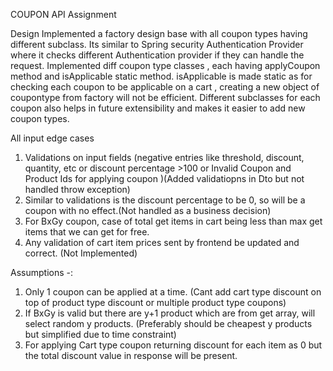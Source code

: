 
COUPON API Assignment

Design
Implemented a factory design base with all coupon types having different subclass. Its similar to Spring security Authentication Provider where it checks different Authentication provider if they can handle the request. Implemented diff coupon type classes , each having applyCoupon method and isApplicable static method. isApplicable is made static as for checking each coupon to be applicable on a cart , creating a new object of coupontype from factory will not be efficient. Different subclasses for each coupon also helps in future extensibility and makes it easier to add new coupon types. 

All input edge cases
1. Validations on input fields (negative entries like threshold, discount, quantity, etc or discount percentage >100 or Invalid Coupon and Product Ids for applying coupon )(Added validatiopns in Dto but not handled throw exception)
2. Similar to validations is the discount percentage to be 0, so will be a coupon with no effect.(Not handled as a business decision)
3. For BxGy coupon, case of total get items in cart being less than max get items that we can get for free.	
4. Any validation of cart item prices sent by frontend be updated and correct. (Not Implemented)
 


Assumptions -:
1. Only 1 coupon can be applied at a time. (Cant add cart type discount on top of product type discount or multiple product type coupons)
2. If BxGy is valid but there are y+1 product which are from get array, will select random y products. (Preferably should be cheapest y products but simplified due to time constraint)
3. For applying Cart type coupon returning discount for each item as 0 but the total discount value in response will be present. 

